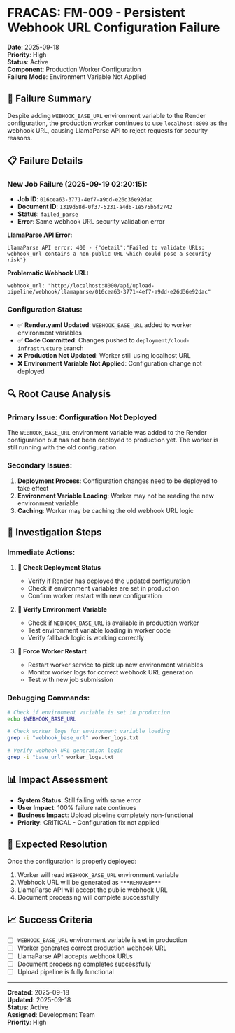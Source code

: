 # FRACAS: FM-009 - Persistent Webhook URL Configuration Failure

**Date**: 2025-09-18  
**Priority**: High  
**Status**: Active  
**Component**: Production Worker Configuration  
**Failure Mode**: Environment Variable Not Applied  

## 🚨 **Failure Summary**

Despite adding `WEBHOOK_BASE_URL` environment variable to the Render configuration, the production worker continues to use `localhost:8000` as the webhook URL, causing LlamaParse API to reject requests for security reasons.

## 📋 **Failure Details**

### **New Job Failure (2025-09-19 02:20:15):**
- **Job ID**: `016cea63-3771-4ef7-a9dd-e26d36e92dac`
- **Document ID**: `1319d58d-0f37-5231-a4d6-1e575b5f2742`
- **Status**: `failed_parse`
- **Error**: Same webhook URL security validation error

**LlamaParse API Error:**
```
LlamaParse API error: 400 - {"detail":"Failed to validate URLs: webhook_url contains a non-public URL which could pose a security risk"}
```

**Problematic Webhook URL:**
```
webhook_url: "http://localhost:8000/api/upload-pipeline/webhook/llamaparse/016cea63-3771-4ef7-a9dd-e26d36e92dac"
```

### **Configuration Status:**
- ✅ **Render.yaml Updated**: `WEBHOOK_BASE_URL` added to worker environment variables
- ✅ **Code Committed**: Changes pushed to `deployment/cloud-infrastructure` branch
- ❌ **Production Not Updated**: Worker still using localhost URL
- ❌ **Environment Variable Not Applied**: Configuration change not deployed

## 🔍 **Root Cause Analysis**

### **Primary Issue: Configuration Not Deployed**
The `WEBHOOK_BASE_URL` environment variable was added to the Render configuration but has not been deployed to production yet. The worker is still running with the old configuration.

### **Secondary Issues:**
1. **Deployment Process**: Configuration changes need to be deployed to take effect
2. **Environment Variable Loading**: Worker may not be reading the new environment variable
3. **Caching**: Worker may be caching the old webhook URL logic

## 🔧 **Investigation Steps**

### **Immediate Actions:**
1. **🚨 Check Deployment Status**
   - Verify if Render has deployed the updated configuration
   - Check if environment variables are set in production
   - Confirm worker restart with new configuration

2. **🚨 Verify Environment Variable**
   - Check if `WEBHOOK_BASE_URL` is available in production worker
   - Test environment variable loading in worker code
   - Verify fallback logic is working correctly

3. **🚨 Force Worker Restart**
   - Restart worker service to pick up new environment variables
   - Monitor worker logs for correct webhook URL generation
   - Test with new job submission

### **Debugging Commands:**
```bash
# Check if environment variable is set in production
echo $WEBHOOK_BASE_URL

# Check worker logs for environment variable loading
grep -i "webhook_base_url" worker_logs.txt

# Verify webhook URL generation logic
grep -i "base_url" worker_logs.txt
```

## 📊 **Impact Assessment**

- **System Status**: Still failing with same error
- **User Impact**: 100% failure rate continues
- **Business Impact**: Upload pipeline completely non-functional
- **Priority**: CRITICAL - Configuration fix not applied

## 🎯 **Expected Resolution**

Once the configuration is properly deployed:
1. Worker will read `WEBHOOK_BASE_URL` environment variable
2. Webhook URL will be generated as `***REMOVED***`
3. LlamaParse API will accept the public webhook URL
4. Document processing will complete successfully

## 📈 **Success Criteria**

- [ ] `WEBHOOK_BASE_URL` environment variable is set in production
- [ ] Worker generates correct production webhook URL
- [ ] LlamaParse API accepts webhook URLs
- [ ] Document processing completes successfully
- [ ] Upload pipeline is fully functional

---

**Created**: 2025-09-18  
**Updated**: 2025-09-18  
**Status**: Active  
**Assigned**: Development Team  
**Priority**: High
